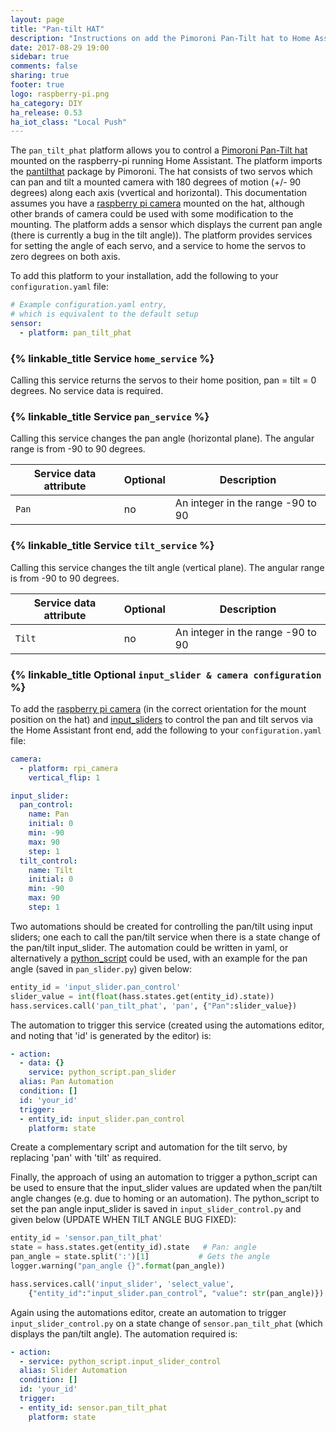 ```yaml
---
layout: page
title: "Pan-tilt HAT"
description: "Instructions on add the Pimoroni Pan-Tilt hat to Home Assistant."
date: 2017-08-29 19:00
sidebar: true
comments: false
sharing: true
footer: true
logo: raspberry-pi.png
ha_category: DIY
ha_release: 0.53
ha_iot_class: "Local Push"
---
```


The `pan_tilt_phat` platform allows you to control a [Pimoroni Pan-Tilt hat](https://shop.pimoroni.com/products/pan-tilt-hat) mounted on the raspberry-pi running Home Assistant. The platform imports the [pantilthat](https://pypi.python.org/pypi/pantilthat/0.0.4) package by Pimoroni. The hat consists of two servos which can pan and tilt a mounted camera with 180 degrees of motion (+/- 90 degrees) along each axis (vvertical and horizontal). This documentation assumes you have a [raspberry pi camera](https://home-assistant.io/components/camera.rpi_camera/) mounted on the hat, although other brands of camera could be used with some modification to the mounting. The platform adds a sensor which displays the current pan angle (there is currently a bug in the tilt angle)). The platform provides services for setting the angle of each servo, and a service to home the servos to zero degrees on both axis.

To add this platform to your installation, add the following to your `configuration.yaml` file:

```yaml
# Example configuration.yaml entry,
# which is equivalent to the default setup
sensor:
  - platform: pan_tilt_phat
```
### {% linkable_title Service `home_service` %}

Calling this service returns the servos to their home position, pan = tilt = 0 degrees. No service data is required.

### {% linkable_title Service `pan_service` %}

Calling this service changes the pan angle (horizontal plane). The angular range is from -90 to 90 degrees.

| Service data attribute | Optional | Description |
| ---------------------- | -------- | ----------- |
| `Pan` | no | An integer in the range -90 to 90


### {% linkable_title Service `tilt_service` %}

Calling this service changes the tilt angle (vertical plane). The angular range is from -90 to 90 degrees.

| Service data attribute | Optional | Description |
| ---------------------- | -------- | ----------- |
| `Tilt` | no | An integer in the range -90 to 90


### {% linkable_title Optional `input_slider & camera configuration` %}

To add the [raspberry pi camera](https://home-assistant.io/components/camera.rpi_camera/) (in the correct orientation for the mount position on the hat) and [input_sliders](https://home-assistant.io/components/input_slider/) to control the pan and tilt servos via the Home Assistant front end, add the following to your `configuration.yaml` file:

```yaml
camera:
  - platform: rpi_camera
    vertical_flip: 1

input_slider:
  pan_control:
    name: Pan
    initial: 0
    min: -90
    max: 90
    step: 1
  tilt_control:
    name: Tilt
    initial: 0
    min: -90
    max: 90
    step: 1
```
Two automations should be created for controlling the pan/tilt using input sliders; one each to call the pan/tilt service when there is a state change of the pan/tilt input_slider. The automation could be written in yaml, or alternatively a [python_script](https://home-assistant.io/components/python_script/) could be used, with an example for the pan angle (saved in `pan_slider.py`) given below:

```python
entity_id = 'input_slider.pan_control'
slider_value = int(float(hass.states.get(entity_id).state))
hass.services.call('pan_tilt_phat', 'pan', {"Pan":slider_value})
```
The automation to trigger this service (created using the automations editor, and noting that 'id' is generated by the editor) is:

```yaml
- action:
  - data: {}
    service: python_script.pan_slider
  alias: Pan Automation
  condition: []
  id: 'your_id'
  trigger:
  - entity_id: input_slider.pan_control
    platform: state
```
Create a complementary script and automation for the tilt servo, by replacing 'pan' with 'tilt' as required.

Finally, the approach of using an automation to trigger a python_script can be used to ensure that the input_slider values are updated when the pan/tilt angle changes (e.g. due to homing or an automation). The python_script to set the pan angle input_slider is saved in `input_slider_control.py` and given below (UPDATE WHEN TILT ANGLE BUG FIXED):

```python
entity_id = 'sensor.pan_tilt_phat'
state = hass.states.get(entity_id).state   # Pan: angle
pan_angle = state.split(':')[1]           # Gets the angle
logger.warning("pan_angle {}".format(pan_angle))

hass.services.call('input_slider', 'select_value',
    {"entity_id":"input_slider.pan_control", "value": str(pan_angle)})
```
Again using the automations editor, create an automation to trigger `input_slider_control.py` on a state change of `sensor.pan_tilt_phat` (which displays the pan/tilt angle). The automation required is:

```yaml
- action:
  - service: python_script.input_slider_control
  alias: Slider Automation
  condition: []
  id: 'your_id'
  trigger:
  - entity_id: sensor.pan_tilt_phat
    platform: state
```
